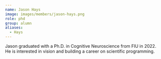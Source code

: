```yaml
---
name: Jason Hays
image: images/members/jason-hays.png
role: phd
group: alumn
aliases:
  - Hays
---
```


Jason graduated with a Ph.D. in Cognitive Neuroscience from FIU in 2022. He is interested in vision and building a career on scientific programming.
